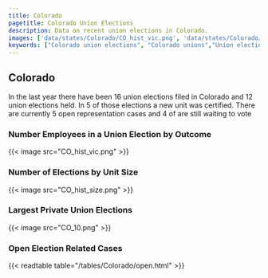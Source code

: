 ```yaml
---
title: Colorado
pagetitle: Colorado Union Elections
description: Data on recent union elections in Colorado.
images: ['data/states/Colorado/CO_hist_vic.png', 'data/states/Colorado/CO_hist_size.png', 'data/states/Colorado/CO_10.png']
keywords: ["Colorado union elections", "Colorado unions","Union elections"]
---
```

##  Colorado

In the last year there have been 16 union elections filed in Colorado and 12 union elections held. In 5 of those elections a new unit was certified. There are currently 5 open representation cases and 4 of are still waiting to vote

### Number Employees in a Union Election by Outcome
{{< image src="CO_hist_vic.png" >}}

### Number of Elections by Unit Size
{{< image src="CO_hist_size.png" >}}

### Largest Private Union Elections
{{< image src="CO_10.png" >}}

### Open Election Related Cases
{{< readtable table="/tables/Colorado/open.html" >}}

